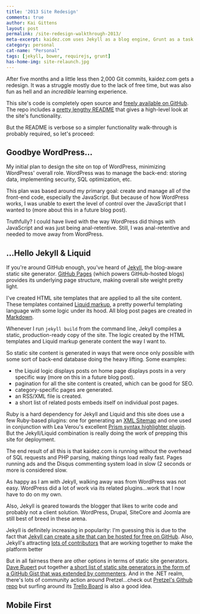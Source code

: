 ```yaml
---
title: '2013 Site Redesign'
comments: true
author: Kai Gittens
layout: post
permalink: /site-redesign-walkthrough-2013/
meta-excerpt: kaidez.com uses Jekyll as a blog engine, Grunt as a task runner, RequireJS for modular JavaScript management, & Bower for package management
category: personal
cat-name: "Personal"
tags: [jekyll, bower, requirejs, grunt]
has-home-img: site-relaunch.jpg
---
```

After five months and a little less then 2,000 Git commits, kaidez.com gets a redesign. It was a struggle mostly due to the lack of free time, but was also fun as hell and an *incredible* learning experience.

This site's code is completely open source and [freely available on GitHub][1]. The repo includes a [pretty lengthy README][2] that gives a high-level look at the site's functionality.

But the README is verbose so a simpler functionality walk-through is probably required, so let's proceed:

## Goodbye WordPress...
My initial plan to design the site on top of WordPress, minimizing WordPress' overall role. WordPress was to manage the back-end: storing data, implementing security, SQL optimization, etc.

This plan was based around my primary goal: create and manage all of the front-end code, especially the JavaScript.  But because of how WordPress works, I was unable to exert the level of control over the JavaScript that I wanted to (more about this in a future blog post).

Truthfully? I could have lived with the way WordPress did things with JavaScript and was just being anal-retentive.  Still, I was anal-retentive and needed to move away from WordPress. 

## ...Hello Jekyll &amp; Liquid
If you're around GitHub enough, you've heard of [Jekyll][3], the blog-aware static site generator. [GitHub Pages][4] (which powers GitHub-hosted blogs) provides its underlying page structure, making overall site weight pretty light.

I've created HTML site templates that are applied to all the site content.  These templates contained [Liquid markup][5], a pretty powerful templating language with some logic under its hood. All blog post pages are created in [Markdown][6].

Whenever I run `jekyll build` from the command line, Jekyll compiles a static, production-ready copy of the site. The logic created by the HTML templates and Liquid markup generate content the way I want to.

So static site content is generated in ways that were once only possible with some sort of back-end database doing the heavy lifting. Some examples:

* the Liquid logic displays posts on home page displays posts in a very specific way (more on this in a future blog post).
* pagination for all the site content is created, which can be good for SEO.
* category-specific pages are generated.
* an RSS/XML file is created.
* a short list of related posts embeds itself on individual post pages.

Ruby is a hard dependency for Jekyll and Liquid and this site does use a few Ruby-based plugins: one for generating an [XML Sitemap][7] and one used in conjunction with Lea Verou's excellent [Prism syntax highlighter plugin][8]. But the Jekyll/Liquid combination is really doing the work of prepping this site for deployment.

The end result of all this is that kaidez.com is running without the overhead of SQL requests and PHP parsing, making things load really fast. Pages running ads and the Disqus commenting system load in slow (2 seconds or more is considered slow.

As happy as I am with Jekyll, walking away was from WordPress was not easy. WordPress did a lot of work via its related plugins...work that I now have to do on my own.

Also, Jekyll is geared towards the blogger that likes to write code and probably not a client solution. WordPress, Drupal, SiteCore and Joomla are still best of breed in these arena.

Jekyll is definitely increasing in popularity: I'm guessing this is due to the fact that [Jekyll can create a site that can be hosted for free on GitHub][9]. Also, Jekyll's attracting [lots of contributors][10] that are working together to make the platform better

But in all fairness there are other options in terms of static site generators. [Dave Rupert][11] put together [a short list of static site generators in the form of a GitHub Gist that was extended by commenters][12]. And in the .NET realm, there's lots of community action around Pretzel...check out [Pretzel's Github repo][13] but surfing around its [Trello Board][14] is also a good idea.

## Mobile First


[1]: https://github.com/kaidez/kaidez.com/
[2]: https://github.com/kaidez/kaidez.com/blob/master/README.md
[3]: http://jekyllrb.com/
[4]: http://pages.github.com/
[5]: http://wiki.shopify.com/Liquid
[6]: http://daringfireball.net/projects/markdown/
[7]: http://davidensinger.com/2013/03/generating-a-sitemap-in-jekyll-without-a-plugin/
[8]: http://prismjs.com/
[9]: https://help.github.com/articles/setting-up-a-custom-domain-with-pages
[10]: https://github.com/mojombo/jekyll/graphs/contributors
[11]: http://daverupert.com/
[12]: https://gist.github.com/davatron5000/2254924
[13]: https://github.com/Code52/pretzel
[14]: https://trello.com/b/2IUErvJ2/pretzel
